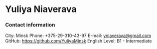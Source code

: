 # Yuliya Niaverava

### Contact information
City: Minsk
Phone: +375-29-310-43-97
E-mail: yniaverava@gmail.com
GitHub: https://github.com/YuliyaMinsk
English Level: B1 - Intermediate